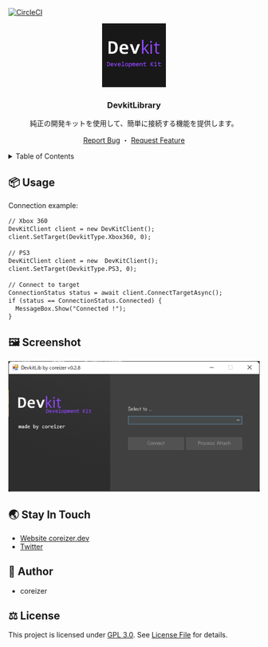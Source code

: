 [![CircleCI](https://dl.circleci.com/status-badge/img/gh/coreizer/ChatHub/tree/master.svg?style=svg&circle-token=8e9b8e671195f8a13aeb2cff2cd445d618ab2184)](https://dl.circleci.com/status-badge/redirect/gh/coreizer/ChatHub/tree/master)

<div align="center">
  <a href="https://github.com/coreizer/ChatHub">
    <img src="./docs/logo.png">
  </a>

  <h3 align="center">DevkitLibrary</h3>

純正の開発キットを使用して、簡単に接続する機能を提供します。

  <p align="center">
    <a href="">Report Bug</a>
    ・
    <a href="">Request Feature</a>
  </p>
</div>

<details>
  <summary>Table of Contents</summary>
  <ol>
    <li><a href="#📦-usage">Usage</a></li>
    <li><a href="#🖼️-screenshot">Screenshot</a></li>
    <li><a href="#👷-author">Author</a></li>
    <li><a href="#🌏-stay-in-touch">Stay In Touch</a></li>
    <li><a href="#⚖️-license">License</a></li>
  </ol>
</details>

## 📦 Usage

Connection example:

```
// Xbox 360
DevKitClient client = new DevKitClient();
client.SetTarget(DevkitType.Xbox360, 0);

// PS3
DevKitClient client = new  DevKitClient();
client.SetTarget(DevkitType.PS3, 0);

// Connect to target
ConnectionStatus status = await client.ConnectTargetAsync();
if (status == ConnectionStatus.Connected) {
  MessageBox.Show("Connected !");
}
```

## 🖼️ Screenshot

![demo-image](./docs/demo-app.png)

## 🌏 Stay In Touch

- [Website coreizer.dev](https://www.coreizer.dev)
- [Twitter](https://www.twitter.com/coreizer)

## 👷 Author

- coreizer

## ⚖️ License

This project is licensed under [GPL 3.0](https://opensource.org/license/lgpl-3-0/). See [License File](LICENSE) for details.
